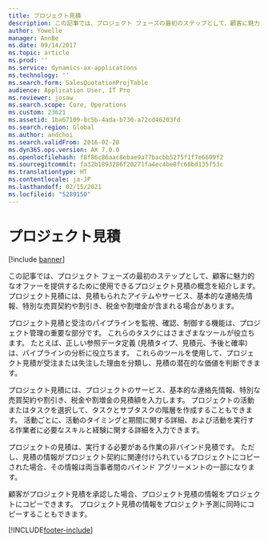 ```yaml
---
title: プロジェクト見積
description: この記事では、プロジェクト フェーズの最初のステップとして、顧客に魅力的なオファーを提供するために使用できるプロジェクト見積の概念を紹介します。 プロジェクト見積には、見積もられたアイテムやサービス、基本的な連絡先情報、特別な売買契約や割引き、税金や割増金が含まれる場合があります。
author: Yowelle
manager: AnnBe
ms.date: 09/14/2017
ms.topic: article
ms.prod: ''
ms.service: dynamics-ax-applications
ms.technology: ''
ms.search.form: SalesQuotationProjTable
audience: Application User, IT Pro
ms.reviewer: josaw
ms.search.scope: Core, Operations
ms.custom: 23621
ms.assetid: 1ba67109-8c5b-4ada-b730-a72cd46203fd
ms.search.region: Global
ms.author: andchoi
ms.search.validFrom: 2016-02-28
ms.dyn365.ops.version: AX 7.0.0
ms.openlocfilehash: f8f86c86aac8ebae9a77bacbb5275f1f7e6609f2
ms.sourcegitcommit: fa32b1893286f20271fa4ec4be8fc68bd135f53c
ms.translationtype: HT
ms.contentlocale: ja-JP
ms.lasthandoff: 02/15/2021
ms.locfileid: "5289150"
---
```

# <a name="project-quotations"></a>プロジェクト見積

[!include [banner](../includes/banner.md)]

この記事では、プロジェクト フェーズの最初のステップとして、顧客に魅力的なオファーを提供するために使用できるプロジェクト見積の概念を紹介します。 プロジェクト見積には、見積もられたアイテムやサービス、基本的な連絡先情報、特別な売買契約や割引き、税金や割増金が含まれる場合があります。 

プロジェクト見積と受注のパイプラインを監視、確認、制御する機能は、プロジェクト管理の重要な部分です。 これらのタスクにはさまざまなツールが役立ちます。 たとえば、正しい参照データ定義 (見積タイプ、見積元、予後と確率) は、パイプラインの分析に役立ちます。 これらのツールを使用して、プロジェクト見積が受注または失注した理由を分類し、見積の潜在的な価値を判断できます。 

プロジェクト見積には、プロジェクトのサービス、基本的な連絡先情報、特別な売買契約や割引き、税金や割増金の見積額を入力します。 プロジェクトの活動またはタスクを選択して、タスクとサブタスクの階層を作成することもできます。 活動ごとに、活動のタイミングと期間に関する詳細、および活動を実行する作業者に必要なスキルと経験に関する詳細を入力できます。 

プロジェクトの見積は、実行する必要がある作業の非バインド見積です。 ただし、見積の情報がプロジェクト契約に関連付けられているプロジェクトにコピーされた場合、その情報は両当事者間のバインド アグリーメントの一部になります。 

顧客がプロジェクト見積を承認した場合、プロジェクト見積の情報をプロジェクトにコピーできます。 プロジェクト見積の情報をプロジェクト予測に同時にコピーすることもできます。





[!INCLUDE[footer-include](../includes/footer-banner.md)]